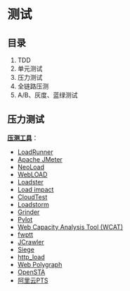# 测试

## 目录

1. TDD
2. 单元测试
3. 压力测试
4. 全链路压测
5. A/B、灰度、蓝绿测试

## 压力测试

**[压测工具](../../Arts/5.1_测试工具.md)**：

- [LoadRunner](https://saas.hpe.com/zh-cn/software/loadrunner)
- [Apache JMeter](http://jakarta.apache.org/jmeter/)
- [NeoLoad](http://www.neotys.com/product/overview-neoload.html)
- [WebLOAD](http://www.radview.com/)
- [Loadster](http://www.loadsterperformance.com/)
- [Load impact](http://loadimpact.com/)
- [CloudTest](https://soasta.com/cloudtest)
- [Loadstorm](http://loadstorm.com/)
- [Grinder](http://grinder.sourceforge.net/)
- [Pylot](http://www.pylot.org/)
- [Web Capacity Analysis Tool (WCAT)](http://www.iis.net/community/default.aspx?tabid=34&i=1466&g=6)
- [fwptt](http://fwptt.sourceforge.net/index.html)
- [JCrawler](http://jcrawler.sourceforge.net/)
- [Siege](http://www.joedog.org/index/siege-home)
- [http_load](http://www.acme.com/software/http_load/)
- [Web Polygraph](http://www.web-polygraph.org/)
- [OpenSTA](http://opensta.org/)
- [阿里云PTS](http://blog.csdn.net/moonpure/article/details/72674374)
